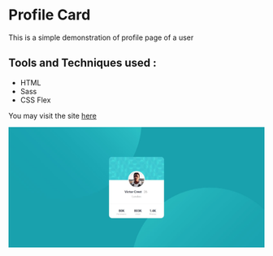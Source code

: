 # Profile Card
This is a simple demonstration of profile page of a user

## Tools and Techniques used :
- HTML
- Sass
- CSS Flex 

You may visit the site [here](https://roctanweer.github.io/profile_card/)

![Page review](./Images/P_P.JPG)